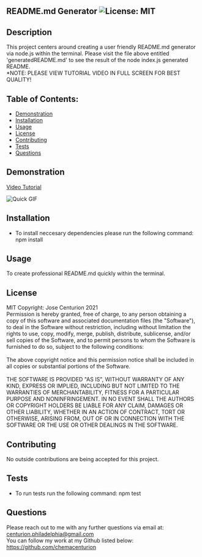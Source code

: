 ## README.md Generator ![License: MIT](https://img.shields.io/badge/License-MIT-yellow.svg)

## Description
This project centers around creating a user friendly README.md generator via node.js within the terminal. Please visit the file above entitled 
'generatedREADME.md' to see the result of the node index.js generated README.
<br/>
*NOTE: PLEASE VIEW TUTORIAL VIDEO IN FULL SCREEN FOR BEST QUALITY!

## Table of Contents:
* [Demonstration](#Demonstration)
* [Installation](#Installation)
* [Usage](#Usage)
* [License](#License)
* [Contributing](#Contributing)
* [Tests](Tests)
* [Questions](#Questions)

## Demonstration
[Video Tutorial](https://drive.google.com/file/d/1lT9_vi0IW3VJjuOOIvfelAPdz3LZigS7/view)

![Quick GIF](https://github.com/chemacenturion/README.md-Generator/blob/main/images/Untitled_%20Aug%205,%202021%2012_09%20PM.gif?raw=true)

## Installation
* To install neccesary dependencies please run the following command:
npm install

## Usage
To create professional README.md quickly within the terminal.

## License
MIT Copyright: Jose Centurion 2021
<br/>
Permission is hereby granted, free of charge, to any person obtaining a copy of this software and associated documentation files (the "Software"), to deal in the Software without restriction, including without limitation the rights to use, copy, modify, merge, publish, distribute, sublicense, and/or sell copies of the Software, and to permit persons to whom the Software is furnished to do so, subject to the following conditions: <br/> <br/> The above copyright notice and this permission notice shall be included in all copies or substantial portions of the Software. <br/> <br/> THE SOFTWARE IS PROVIDED "AS IS", WITHOUT WARRANTY OF ANY KIND, EXPRESS OR IMPLIED, INCLUDING BUT NOT LIMITED TO THE WARRANTIES OF MERCHANTABILITY, FITNESS FOR A PARTICULAR PURPOSE AND NONINFRINGEMENT. IN NO EVENT SHALL THE AUTHORS OR COPYRIGHT HOLDERS BE LIABLE FOR ANY CLAIM, DAMAGES OR OTHER LIABILITY, WHETHER IN AN ACTION OF CONTRACT, TORT OR OTHERWISE, ARISING FROM, OUT OF OR IN CONNECTION WITH THE SOFTWARE OR THE USE OR OTHER DEALINGS IN THE SOFTWARE.

## Contributing
No outside contributions are being accepted for this project.

## Tests
* To run tests run the following command:
npm test

## Questions
Please reach out to me with any further questions via email at:
<br/>
centurion.philadelphia@gmail.com
<br/>
You can follow my work at my Github listed below:
<br/>
https://github.com/chemacenturion

